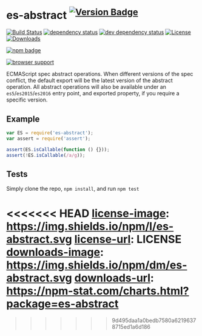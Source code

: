 # es-abstract <sup>[![Version Badge][npm-version-svg]][package-url]</sup>

[![Build Status][travis-svg]][travis-url]
[![dependency status][deps-svg]][deps-url]
[![dev dependency status][dev-deps-svg]][dev-deps-url]
[![License][license-image]][license-url]
[![Downloads][downloads-image]][downloads-url]

[![npm badge][npm-badge-png]][package-url]

[![browser support][testling-svg]][testling-url]

ECMAScript spec abstract operations.
When different versions of the spec conflict, the default export will be the latest version of the abstract operation.
All abstract operations will also be available under an `es5`/`es2015`/`es2016` entry point, and exported property, if you require a specific version.

## Example

```js
var ES = require('es-abstract');
var assert = require('assert');

assert(ES.isCallable(function () {}));
assert(!ES.isCallable(/a/g));
```

## Tests
Simply clone the repo, `npm install`, and run `npm test`

[package-url]: https://npmjs.org/package/es-abstract
[npm-version-svg]: http://versionbadg.es/ljharb/es-abstract.svg
[travis-svg]: https://travis-ci.org/ljharb/es-abstract.svg
[travis-url]: https://travis-ci.org/ljharb/es-abstract
[deps-svg]: https://david-dm.org/ljharb/es-abstract.svg
[deps-url]: https://david-dm.org/ljharb/es-abstract
[dev-deps-svg]: https://david-dm.org/ljharb/es-abstract/dev-status.svg
[dev-deps-url]: https://david-dm.org/ljharb/es-abstract#info=devDependencies
[testling-svg]: https://ci.testling.com/ljharb/es-abstract.png
[testling-url]: https://ci.testling.com/ljharb/es-abstract
[npm-badge-png]: https://nodei.co/npm/es-abstract.png?downloads=true&stars=true
<<<<<<< HEAD
[license-image]: https://img.shields.io/npm/l/es-abstract.svg
[license-url]: LICENSE
[downloads-image]: https://img.shields.io/npm/dm/es-abstract.svg
[downloads-url]: https://npm-stat.com/charts.html?package=es-abstract
=======
[license-image]: http://img.shields.io/npm/l/es-abstract.svg
[license-url]: LICENSE
[downloads-image]: http://img.shields.io/npm/dm/es-abstract.svg
[downloads-url]: http://npm-stat.com/charts.html?package=es-abstract
>>>>>>> 9d495daa1a0bedb7580a62196378715ed1a6d186
